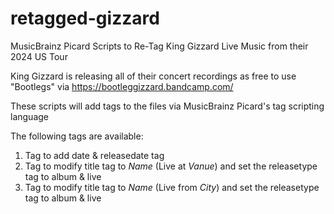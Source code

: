 # retagged-gizzard
MusicBrainz Picard Scripts to Re-Tag King Gizzard Live Music from their 2024 US Tour

King Gizzard is releasing all of their concert recordings as free to use "Bootlegs" via https://bootleggizzard.bandcamp.com/

These scripts will add tags to the files via MusicBrainz Picard's tag scripting language

The following tags are available:

1) Tag to add date & releasedate tag
2) Tag to modify title tag to _Name_ (Live at _Vanue_) and set the releasetype tag to album & live
3) Tag to modify title tag to _Name_ (Live from _City_) and set the releasetype tag to album & live
